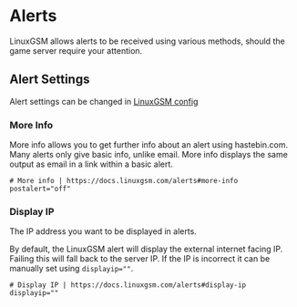 # Alerts

LinuxGSM allows alerts to be received using various methods, should the game server require your attention.

## Alert Settings

Alert settings can be changed in [LinuxGSM config](../configuration/linuxgsm-config.md)

### More Info

More info allows you to get further info about an alert using hastebin.com. Many alerts only give basic info, unlike email. More info displays the same output as email in a link within a basic alert.

```text
# More info | https://docs.linuxgsm.com/alerts#more-info
postalert="off"
```

### Display IP

The IP address you want to be displayed in alerts.

By default, the LinuxGSM alert will display the external internet facing IP. Failing this will fall back to the server IP. If the IP is incorrect it can be manually set using `displayip=""`.

```text
# Display IP | https://docs.linuxgsm.com/alerts#display-ip
displayip=""
```

